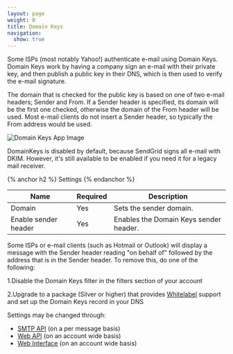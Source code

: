 ```yaml
---
layout: page
weight: 0
title: Domain Keys
navigation:
  show: true
---
```


Some ISPs (most notably Yahoo!) authenticate e-mail using Domain Keys. Domain Keys work by having a company sign an e-mail with their private key, and then publish a public key in their DNS, which is then used to verify the e-mail signature.

The domain that is checked for the public key is based on one of two e-mail headers; Sender and From. If a Sender header is specified, its domain will be the first one checked, otherwise the domain of the From header will be used. Most e-mail clients do not insert a Sender header, so typically the From address would be used.

![Domain Keys App Image]({{root_url}}/images/domain_keys.png "Domain Keys")

DomainKeys is disabled by default, because SendGrid signs all e-mail with DKIM. However, it's still available to be enabled if you need it for a legacy mail receiver.

{% anchor h2 %}
Settings 
{% endanchor %}

<table class="table table-bordered table-striped">
   <thead>
      <tr>
         <th>Name</th>
         <th>Required</th>
         <th>Description</th>
      </tr>
   </thead>
   <tbody>
      <tr>
         <td>Domain</td>
         <td>Yes</td>
         <td>Sets the sender domain.</td>
      </tr>
      <tr>
         <td>Enable sender header</td>
         <td>Yes</td>
         <td>Enables the Domain Keys sender header.</td>
      </tr>
   </tbody>
</table>

Some ISPs or e-mail clients (such as Hotmail or Outlook) will display a message with the Sender header reading "on behalf of" followed by the address that is in the Sender header. To remove this, do one of the following:

1.Disable the Domain Keys filter in the filters section of your account

2.Upgrade to a package (Silver or higher) that provides [Whitelabel](http://sendgrid.com/whitelabel/) support and set up the Domain Keys record in your DNS

Settings may be changed through:

-   [SMTP API]({{root_url}}/API_Reference/SMTP_API/apps.html#domainkeys) (on a per message basis)
-   [Web API]({{root_url}}/API_Reference/Web_API/filter_settings.html#-Domain-Keys) (on an account wide basis)
-   [Web Interface](https://sendgrid.com/app) (on an account wide basis)
